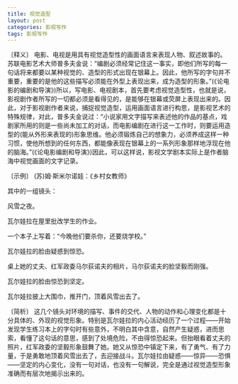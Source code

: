 ```yaml
---
title: 视觉造型
layout: post
categories: 影视写作
tags: 影视写作
---
```


〔释义〕 电影、电视是用具有视觉造型性的画面语言来表现人物、叙述故事的。苏联电影艺术大师普多夫金说：“编剧必须经常记住这一事实，即他们所写的每一句话将来都要以某种视觉的、造型的形式出现在银幕上。因此，他所写的字句并不重要，重要的是他的这些描写必须能在外型上表现出来，成为造型的形象。”(《论电影的编剧和导演》)所以，写电影、电视剧本，首先要考虑视觉造型性，也就是说，影视剧作者所写的一切都必须是看得见的，是能够在银幕或荧屏上表现出来的。因此，对于影视剧作者来说，捕捉视觉造型，运用画面语言进行构思，是影视艺术的特殊规律，对此，普多夫金说过：“小说家用文字描写来表述他的作品的基点，戏剧家所用的则是一些尚未加工的对话，而电影编剧在进行这一工作时，则要运用造型的(能从外形来表现的)形象思维。他必须锻炼自己的想象力，必须养成这样一种习惯，使他所想到的任何东西，都能像表现在银幕上的一系列形象那样地浮现在他的脑海。”(《论电影编剧和导演》)因此，可以这样说，影视文学剧本实际上是作者脑海中视觉画面的文字记录。

〔示例〕 (苏)姆·斯米尔诺娃：《乡村女教师》

其中的一组镜头：

风雪之夜。

瓦尔娃拉在屋里批改学生的作业。

一个本子上写着：“今晚他们要杀你，还要烧学校。”

瓦尔娃拉的脸由疑惑到惊恐。

桌上她的丈夫、红军政委马尔荻诺夫的相片，马尔荻诺夫的脸坚毅而刚强。

瓦尔娃拉的脸由惊恐到坚定。

瓦尔娃拉披上大围巾，推开门，顶着风雪出去了。

〔简析〕 这几个镜头对环境的描写、事件的交代、人物的动作和心理变化都是十分具体的、外现的视觉形象。特别是瓦尔娃拉的内心活动经历了一个过程——开始发现学生练习本上的字句时有些意外，不明白其中含意，自然产生疑惑，进而思索，看懂了这句话的意思，感到了处境危险，不由得惊恐起来。但抬眼看着丈夫的照片，红军政委的坚毅形象鼓舞了她。她又从惊恐中镇定下来，有了勇气、有了力量，于是勇敢地顶着风雪出去了，去迎接战斗。瓦尔娃拉由疑惑——惊异——恐惧——坚定的内心变化，没有一句对话，也没有一句解说，完全是通过视觉造型形象准确而有层次地揭示出来的。 